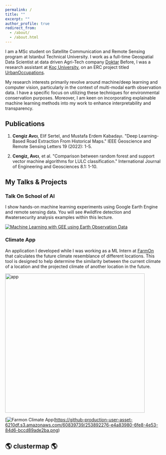 ```yaml
---
permalink: /
title: ""
excerpt: ""
author_profile: true
redirect_from: 
  - /about/
  - /about.html
---
```


I am a MSc student on Satellite Communication and Remote Sensing program at Istanbul Technical University.
I work as a full-time Geospatial Data Scientist at data driven Agri-Tech company [Doktar](https://www.doktar.com/)
Before, I was a research assistant at [Koç University](https://www.ku.edu.tr/en/), on an ERC project titled [UrbanOccupations](https://urbanoccupations.ku.edu.tr/).

My research interests primarily revolve around machine/deep learning and computer vision, particularly in the context of multi-modal earth observation data. I have a specific focus on utilizing these techniques for environmental conservation purposes. Moreover, I am keen on incorporating explainable machine learning methods into my work to enhance interpretability and transparency.

## Publications

1) **Cengiz Avcı**, Elif Sertel, and Mustafa Erdem Kabadayı. "Deep Learning-Based Road Extraction From Historical Maps." IEEE Geoscience and Remote Sensing Letters 19 (2022): 1-5.

2) **Cengiz, Avcı**, et al. "Comparison between random forest and support vector machine algorithms for LULC classification." International Journal of Engineering and Geosciences 8.1: 1-10. 

## My Talks & Projects

### Talk On School of AI 

I show hands-on machine learning experiments using Google Earth Engine and remote sensing data. You will see #wildfire detection and #watersecurity analysis examples within this lecture.

[![Machine Learning with GEE using Earth Observation Data](https://github.com/cengizhunter/cengizhunter.github.io/assets/60839739/c1d778af-3e32-4bd8-8994-89fc90292e9f)](https://www.youtube.com/watch?v=S-fM9ST2PjI&t=1096)
### Climate App 
An application I developed while I was working as a ML Intern at  [FarmOn](https://www.farmonapp.com/) that calculates the future climate resemblance of different locations. This tool is designed to help determine the similarity between the current climate of a location and the projected climate of another location in the future.

<img width="450" alt="app" src="https://github.com/cengizhunter/cengizhunter.github.io/assets/60839739/e4a83980-6fe8-4e53-84d6-bccd89ade2ba">

[![Farmon Climate App](https://github-production-user-asset-6210df.s3.amazonaws.com/60839739/253892276-e4a83980-6fe8-4e53-84d6-bccd89ade2ba.png)(https://github-production-user-asset-6210df.s3.amazonaws.com/60839739/253892276-e4a83980-6fe8-4e53-84d6-bccd89ade2ba.png)




## 🌎 clustermap 🌎

<script type="text/javascript" id="clustrmaps" src="//cdn.clustrmaps.com/map_v2.js?cl=ffffff&w=a&t=n&d=GYrQp7x7XyagUDm8_ItAhji78HJXb-_BDrnzJhwhGLM"></script>

























